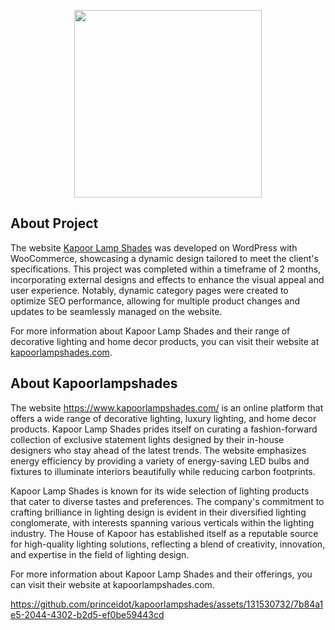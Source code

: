 <p align="center"><a href="https://laravel.com" target="_blank"><img src="https://www.kapoorlampshades.com/wp-content/uploads/2022/12/kapoor-lampshades-logo-1024x318.webp" width="300"></a></p>

## About Project

The website [Kapoor Lamp Shades](https://www.kapoorlampshades.com/) was developed on WordPress with WooCommerce, showcasing a dynamic design tailored to meet the client's specifications. This project was completed within a timeframe of 2 months, incorporating external designs and effects to enhance the visual appeal and user experience. Notably, dynamic category pages were created to optimize SEO performance, allowing for multiple product changes and updates to be seamlessly managed on the website.

For more information about Kapoor Lamp Shades and their range of decorative lighting and home decor products, you can visit their website at [kapoorlampshades.com](https://www.kapoorlampshades.com/).


## About Kapoorlampshades
The website https://www.kapoorlampshades.com/ is an online platform that offers a wide range of decorative lighting, luxury lighting, and home decor products. Kapoor Lamp Shades prides itself on curating a fashion-forward collection of exclusive statement lights designed by their in-house designers who stay ahead of the latest trends. The website emphasizes energy efficiency by providing a variety of energy-saving LED bulbs and fixtures to illuminate interiors beautifully while reducing carbon footprints.

Kapoor Lamp Shades is known for its wide selection of lighting products that cater to diverse tastes and preferences. The company's commitment to crafting brilliance in lighting design is evident in their diversified lighting conglomerate, with interests spanning various verticals within the lighting industry. The House of Kapoor has established itself as a reputable source for high-quality lighting solutions, reflecting a blend of creativity, innovation, and expertise in the field of lighting design.

For more information about Kapoor Lamp Shades and their offerings, you can visit their website at kapoorlampshades.com.

https://github.com/princeidot/kapoorlampshades/assets/131530732/7b84a1e5-2044-4302-b2d5-ef0be59443cd



